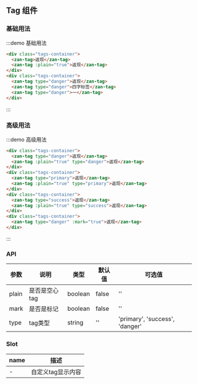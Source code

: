<style>
.tags-container {
  padding: 5px 15px;

  .zan-tag + .zan-tag {
    margin-left: 10px;
  }
}
</style>

## Tag 组件

### 基础用法

:::demo 基础用法
```html
<div class="tags-container">
  <zan-tag>返现</zan-tag>
  <zan-tag :plain="true">返现</zan-tag>
</div>
<div class="tags-container">
  <zan-tag type="danger">返现</zan-tag>
  <zan-tag type="danger">四字标签</zan-tag>
  <zan-tag type="danger">一</zan-tag>
</div>
```
:::

### 高级用法

:::demo 高级用法
```html
<div class="tags-container">
  <zan-tag type="danger">返现</zan-tag>
  <zan-tag :plain="true" type="danger">返现</zan-tag>
</div>
<div class="tags-container">
  <zan-tag type="primary">返现</zan-tag>
  <zan-tag :plain="true" type="primary">返现</zan-tag>
</div>
<div class="tags-container">
  <zan-tag type="success">返现</zan-tag>
  <zan-tag :plain="true" type="success">返现</zan-tag>
</div>
<div class="tags-container">
  <zan-tag type="danger" :mark="true">返现</zan-tag>
</div>
```
:::

### API

| 参数       | 说明      | 类型       | 默认值       | 可选值       |
|-----------|-----------|-----------|-------------|-------------|
| plain | 是否是空心tag | boolean  | false          | ''          |
| mark | 是否是标记 | boolean  | false          | ''          |
| type | tag类型 | string  | ''          | 'primary', 'success', 'danger' |

### Slot

| name       | 描述      |
|-----------|-----------|
| - | 自定义tag显示内容 |
